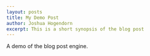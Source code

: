 ```yaml
---
layout: posts
title: My Demo Post
author: Joshua Hogendorn
excerpt: This is a short synopsis of the blog post
---
```



A demo of the blog post engine.
